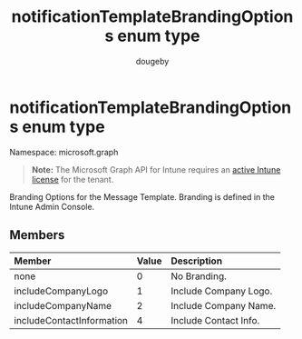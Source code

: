 ﻿---
title: "notificationTemplateBrandingOptions enum type"
description: "Branding Options for the Message Template. Branding is defined in the Intune Admin Console."
author: "dougeby"
localization_priority: Normal
ms.prod: "intune"
doc_type: enumPageType
---

# notificationTemplateBrandingOptions enum type

Namespace: microsoft.graph

> **Note:** The Microsoft Graph API for Intune requires an [active Intune license](https://go.microsoft.com/fwlink/?linkid=839381) for the tenant.

Branding Options for the Message Template. Branding is defined in the Intune Admin Console.

## Members

| Member                    | Value | Description           |
| :------------------------ | :---- | :-------------------- |
| none                      | 0     | No Branding.          |
| includeCompanyLogo        | 1     | Include Company Logo. |
| includeCompanyName        | 2     | Include Company Name. |
| includeContactInformation | 4     | Include Contact Info. |
